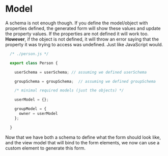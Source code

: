 # Model

A schema is not enough though. If you define the model/object with properties
defined, the generated form will show these values and update the property
values. If the properties are not defined it will work too. **However**, if the
object is not defined, it will throw an error saying that the property it was
trying to access was undefined. Just like JavaScript would.

```js
  /* ./person.js */

  export class Person {

    userSchema = userSchema; // assuming we defined userSchema

    groupSchema = groupSchema;  // assuming we defined groupSchema

    /* minimal required models (just the objects) */

    userModel = {};

    groupModel = {
      owner = userModel
    };

  }
```

Now that we have both a schema to define what the form should look like, and the
view model that will bind to the form elements, we now can use a custom element
to generate this form.
